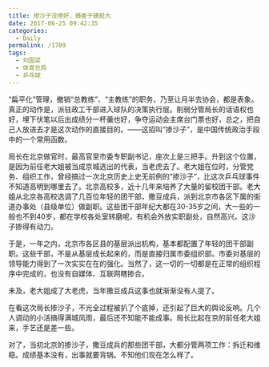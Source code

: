 ```yaml
---
title: 掺沙子没掺好，捅娄子捅挺大
date: 2017-06-25 09:42:35
categories:
  - Daily
permalink: /1709
tags:
  - 刘国梁
  - 体育总局
  - 乒乓球
---
```

“扁平化”管理，撤销“总教练”、“主教练”的职务，乃至让月半去协会，都是表象。真正的动作是，派驻政工干部进入球队的决策执行层。削弱分管局长的话语权也好，埋下伏笔以后出成绩分一杯羹也好，争夺运动会主席台门票也好，总之，把自己人放进去才是这次动作的直接目的。——这招叫“掺沙子”，是中国传统政治手段中的一个常用函数。

局长在北京做官时，最高官至市委专职副书记，座次上是三把手。升到这个位置，是因为前任老大姐被当成京城选出的代表，当老虎去了。老大姐在位时，分管党务、组织工作，曾经搞过一次北京历史上史无前例的“掺沙子”，比这次乒乓球事件不知道高明到哪里去了。北京高校多，近十几年来培养了大量的留校团干部。老大姐从北京各高校选调了几百位年轻的团干部，撒豆成兵，派到北京市各区下属的街道办事处（县级单位）做副职。这些团干部年纪大都在30-35岁之间，大一些的一般也不到40岁，都在学校各处室转磨呢，有机会外放实职副处，自然高兴。这沙子掺得有动力。

于是，一年之内，北京市各区县的基层派出机构，基本都配置了年轻的团干部副职。这些干部，不是从基层成长起来的，而是直接归属市委组织部。市委对基层的领导能力得到了一次实实在在的强化。当然了，这一切的一切都是在正常的组织程序中完成的，也没有自媒体、互联网瞎掺合。

未及，老大姐成了大老虎，当年撒豆成兵这事也就渐渐没有人提了。

在看这次局长掺沙子，不光全过程被扒了个底掉，还引起了巨大的舆论反响。几个人调动的小活搞得满城风雨，最后还不知能不能成事。局长比起在京的前任老大姐来，手艺还是差一些。

对了，当初北京的掺沙子，撒豆成兵的那些团干部，大都分管两项工作：拆迁和维稳。成绩基本没有，出事就要背锅。不知他们现在怎么样了。
